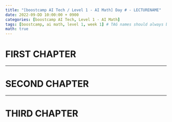 ```yaml
---
title: "[boostcamp AI Tech / Level 1 - AI Math] Day # - LECTURENAME"
date: 2022-09-DD 10:00:00 + 0900
categories: [boostcamp AI Tech, Level 1 - AI Math]
tags: [boostcamp, ai math, level 1, week 1]	# TAG names should always be lowercase
math: true
---
```



# FIRST CHAPTER





- - -
# SECOND CHAPTER






- - -
# THIRD CHAPTER
